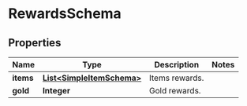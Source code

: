 

# RewardsSchema


## Properties

| Name | Type | Description | Notes |
|------------ | ------------- | ------------- | -------------|
|**items** | [**List&lt;SimpleItemSchema&gt;**](SimpleItemSchema.md) | Items rewards. |  |
|**gold** | **Integer** | Gold rewards. |  |




